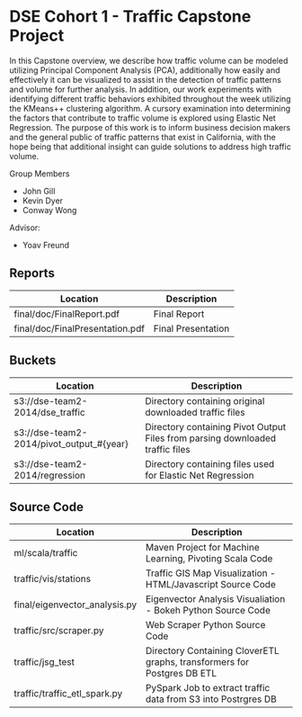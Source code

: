 DSE Cohort 1 - Traffic Capstone Project
====

In this Capstone overview, we describe how traffic volume can be modeled utilizing Principal Component Analysis
(PCA), additionally how easily and effectively it can be visualized to assist in the detection of traffic patterns and
volume for further analysis. In addition, our work experiments with identifying different traffic behaviors exhibited
throughout the week utilizing the KMeans++ clustering algorithm. A cursory examination into determining the
factors that contribute to traffic volume is explored using Elastic Net Regression. The purpose of this work is to
inform business decision makers and the general public of traffic patterns that exist in California, with the hope
being that additional insight can guide solutions to address high traffic volume.

Group Members
* John Gill
* Kevin Dyer
* Conway Wong

Advisor:
* Yoav Freund

## Reports

| Location      | Description   |
| ------------- | -------------  |
| final/doc/FinalReport.pdf | Final Report |
| final/doc/FinalPresentation.pdf | Final Presentation  |

## Buckets

| Location      | Description  |
| ------------- | ------------- |
| s3://dse-team2-2014/dse_traffic | Directory containing original downloaded traffic files |
| s3://dse-team2-2014/pivot_output_#{year} | Directory containing Pivot Output Files from parsing downloaded traffic files  |   
| s3://dse-team2-2014/regression | Directory containing files used for Elastic Net Regression |  

## Source Code

| Location      | Description   |
| ------------- | -------------  |
| ml/scala/traffic | Maven Project for Machine Learning, Pivoting Scala Code |
| traffic/vis/stations | Traffic GIS Map Visualization - HTML/Javascript Source Code  |    
| final/eigenvector_analysis.py | Eigenvector Analysis Visualiation - Bokeh Python Source Code |
| traffic/src/scraper.py | Web Scraper Python Source Code |
| traffic/jsg_test | Directory Containing CloverETL graphs, transformers for Postgres DB ETL |
| traffic/traffic_etl_spark.py | PySpark Job to extract traffic data from S3 into Postrgres DB |
